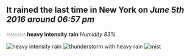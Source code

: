 ## It rained the last time in New York on *June 5th 2016 around 06:57 pm*
💧💧💧💧💧💧💧💧💧  **heavy intensity rain** *Humidity 83%*

![heavy intensity rain](http://openweathermap.org/img/w/10d.png) ![thunderstorm with heavy rain](http://openweathermap.org/img/w/11d.png) ![mist](http://openweathermap.org/img/w/50d.png)
